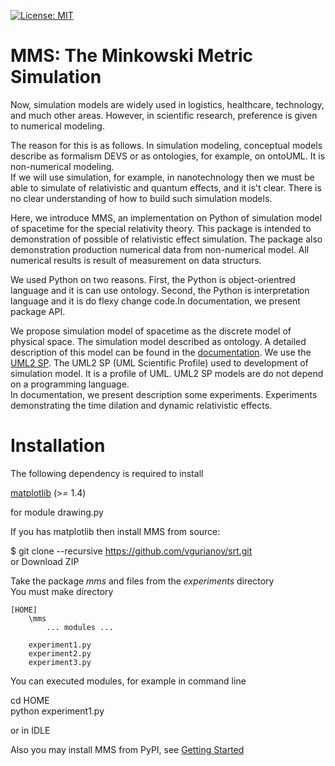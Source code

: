 [![License: MIT](https://img.shields.io/badge/License-MIT-yellow.svg)](https://opensource.org/licenses/MIT)  
   
# MMS: The Minkowski Metric Simulation

Now, simulation models are widely used in logistics, healthcare, technology, and much other areas. However, in scientific research, preference is given to numerical modeling.  
  
The reason for this is as follows. In simulation modeling, conceptual models describe as formalism DEVS or as ontologies, for example, on ontoUML. It is non-numerical modeling.  
If we will use simulation, for example, in nanotechnology then we must be able to simulate of relativistic and quantum effects, and it is't clear. There is no clear understanding of how to build such simulation models.  
  
Here, we introduce MMS, an implementation on Python of simulation model of spacetime for the special relativity theory. This package  is intended to demonstration of possible of relativistic effect simulation. The package also demonstration production numerical data from non-numerical model. All numerical results is result of measurement on data structurs.  
  
We used Python on two reasons. First, the Python is object-orientred language and it is can use ontology. Second, the Python is interpretation language and it is do flexy change code.In documentation, we present package API.  
  
We propose simulation model of spacetime as the discrete model of physical space. The simulation model described as ontology. A detailed description of this model can be found in the [documentation](https://vgurianov.github.io/srt/). We use the [UML2 SP](https://vgurianov.github.io/uml-sp/). The UML2 SP (UML Scientific Profile)  used to development of simulation model. It is a profile of UML. UML2 SP models are do not depend on a programming language.  
In documentation, we present description some experiments. Experiments demonstrating the time dilation and dynamic relativistic effects.  
  
# Installation  
The following dependency is required to install  
  
[matplotlib](https://matplotlib.org/) (>= 1.4)   
  
for module drawing.py  
  
If you has matplotlib then install MMS from source:
  
$ git clone --recursive https://github.com/vgurianov/srt.git  
or Download ZIP  
  
Take the package *mms* and files from the *experiments* directory  
You must make directory  
```
[HOME]  
	\mms  
		... modules ...
  
	experiment1.py  
	experiment2.py  
	experiment3.py  
```  

You can executed modules, for example in command line  
  
cd HOME  
python experiment1.py  
  
or in IDLE  
  
Also you may install MMS from PyPI, see [Getting Started](https://vgurianov.github.io/srt/started.html)  


  

